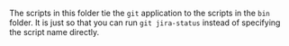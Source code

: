 The scripts in this folder tie the `git` application to the scripts in the `bin`
 folder. It is just so that you can run `git jira-status` instead of specifying
 the script name directly.
